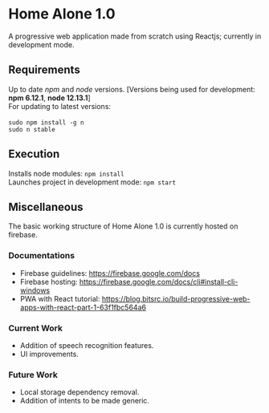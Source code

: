 # Home Alone 1.0
A progressive web application made from scratch using Reactjs; currently in development mode.

## Requirements
Up to date *npm* and *node* versions. 
[Versions being used for development: __npm 6.12.1__, __node 12.13.1__]
<br/>
For updating to latest versions:<br/><br/> ```sudo npm install -g n```<br/> ```sudo n stable ``` 

## Execution
Installs node modules: ```npm install```<br/>
Launches project in development mode: ```npm start```

## Miscellaneous
The basic working structure of Home Alone 1.0 is currently hosted on firebase.

### Documentations
* Firebase guidelines: https://firebase.google.com/docs 
* Firebase hosting: https://firebase.google.com/docs/cli#install-cli-windows
* PWA with React tutorial: https://blog.bitsrc.io/build-progressive-web-apps-with-react-part-1-63f1fbc564a6

### Current Work
* Addition of speech recognition features.
* UI improvements.
### Future Work
* Local storage dependency removal.
* Addition of intents to be made generic.
